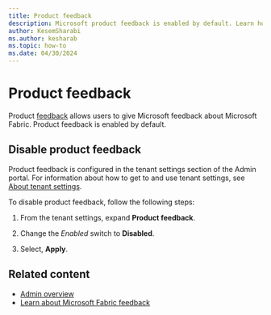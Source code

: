 ```yaml
---
title: Product feedback
description: Microsoft product feedback is enabled by default. Learn how to disable product feedback or reenable this setting.
author: KesemSharabi
ms.author: kesharab
ms.topic: how-to
ms.date: 04/30/2024
---
```


# Product feedback

Product [feedback](../get-started/feedback.md) allows users to give Microsoft feedback about Microsoft Fabric. Product feedback is enabled by default.

## Disable product feedback

Product feedback is configured in the tenant settings section of the Admin portal. For information about how to get to and use tenant settings, see [About tenant settings](about-tenant-settings.md).

To disable product feedback, follow the following steps:

1. From the tenant settings, expand **Product feedback**.

2. Change the *Enabled* switch to **Disabled**.

3. Select, **Apply**.

## Related content

* [Admin overview](microsoft-fabric-admin.md)
* [Learn about Microsoft Fabric feedback](../get-started/feedback.md)
